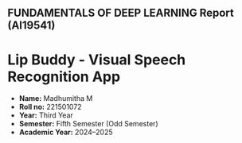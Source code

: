 ##  FUNDAMENTALS OF DEEP LEARNING Report (AI19541)

# Lip Buddy - Visual Speech Recognition App

- **Name:** Madhumitha M
- **Roll no:** 221501072
- **Year:** Third Year
- **Semester:** Fifth Semester (Odd Semester)
- **Academic Year:** 2024–2025
